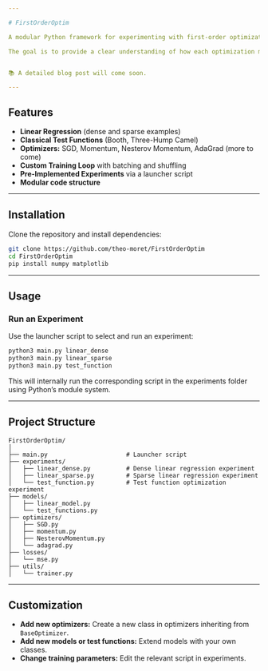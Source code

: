 ```yaml
---

# FirstOrderOptim

A modular Python framework for experimenting with first-order optimization algorithms on models and test functions. This project is designed for educational purposes. It only relies on [`numpy`](https://numpy.org/) for computation, [`matplotlib`](https://matplotlib.org/) for visualization and `logging` for monitoring. 

The goal is to provide a clear understanding of how each optimization method works, with clean, readable code.


📚 A detailed blog post will come soon.

---
```


## Features

- **Linear Regression** (dense and sparse examples)
- **Classical Test Functions** (Booth, Three-Hump Camel)
- **Optimizers:** SGD, Momentum, Nesterov Momentum, AdaGrad (more to come)
- **Custom Training Loop** with batching and shuffling
- **Pre-Implemented Experiments** via a launcher script
- **Modular code structure**

---

## Installation

Clone the repository and install dependencies:

```bash
git clone https://github.com/theo-moret/FirstOrderOptim
cd FirstOrderOptim
pip install numpy matplotlib
```

---

## Usage

### Run an Experiment

Use the launcher script to select and run an experiment:

```bash
python3 main.py linear_dense
python3 main.py linear_sparse
python3 main.py test_function
```

This will internally run the corresponding script in the experiments folder using Python’s module system.

---

## Project Structure

```
FirstOrderOptim/
│
├── main.py                      # Launcher script
├── experiments/
│   ├── linear_dense.py          # Dense linear regression experiment
│   ├── linear_sparse.py         # Sparse linear regression experiment
│   └── test_function.py         # Test function optimization experiment
├── models/
│   ├── linear_model.py
│   └── test_functions.py
├── optimizers/
│   ├── SGD.py
│   ├── momentum.py
│   ├── NesterovMomentum.py
│   └── adagrad.py
├── losses/
│   └── mse.py
├── utils/
│   └── trainer.py
```

---

## Customization

- **Add new optimizers:** Create a new class in optimizers inheriting from `BaseOptimizer`.
- **Add new models or test functions:** Extend models with your own classes.
- **Change training parameters:** Edit the relevant script in experiments.
